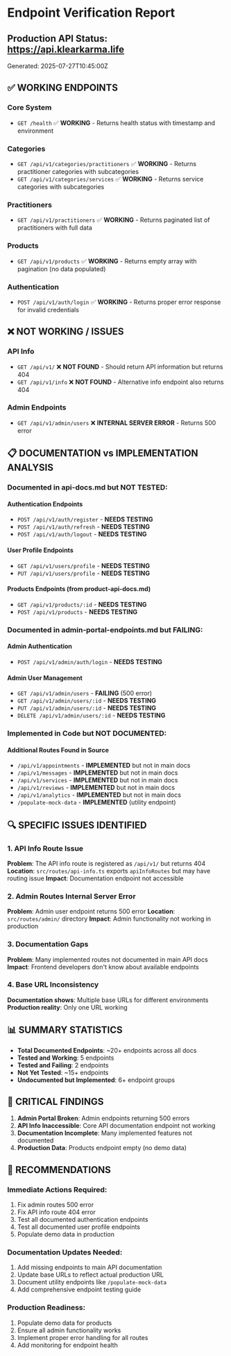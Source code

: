 # Endpoint Verification Report

## Production API Status: https://api.klearkarma.life

Generated: 2025-07-27T10:45:00Z

## ✅ WORKING ENDPOINTS

### Core System
- `GET /health` ✅ **WORKING** - Returns health status with timestamp and environment

### Categories
- `GET /api/v1/categories/practitioners` ✅ **WORKING** - Returns practitioner categories with subcategories
- `GET /api/v1/categories/services` ✅ **WORKING** - Returns service categories with subcategories

### Practitioners
- `GET /api/v1/practitioners` ✅ **WORKING** - Returns paginated list of practitioners with full data

### Products
- `GET /api/v1/products` ✅ **WORKING** - Returns empty array with pagination (no data populated)

### Authentication
- `POST /api/v1/auth/login` ✅ **WORKING** - Returns proper error response for invalid credentials

## ❌ NOT WORKING / ISSUES

### API Info
- `GET /api/v1/` ❌ **NOT FOUND** - Should return API information but returns 404
- `GET /api/v1/info` ❌ **NOT FOUND** - Alternative info endpoint also returns 404

### Admin Endpoints
- `GET /api/v1/admin/users` ❌ **INTERNAL SERVER ERROR** - Returns 500 error

## 📋 DOCUMENTATION vs IMPLEMENTATION ANALYSIS

### Documented in api-docs.md but NOT TESTED:

#### Authentication Endpoints
- `POST /api/v1/auth/register` - **NEEDS TESTING**
- `POST /api/v1/auth/refresh` - **NEEDS TESTING**
- `POST /api/v1/auth/logout` - **NEEDS TESTING**

#### User Profile Endpoints
- `GET /api/v1/users/profile` - **NEEDS TESTING**
- `PUT /api/v1/users/profile` - **NEEDS TESTING**

#### Products Endpoints (from product-api-docs.md)
- `GET /api/v1/products/:id` - **NEEDS TESTING**
- `POST /api/v1/products` - **NEEDS TESTING**

### Documented in admin-portal-endpoints.md but FAILING:

#### Admin Authentication
- `POST /api/v1/admin/auth/login` - **NEEDS TESTING**

#### Admin User Management
- `GET /api/v1/admin/users` - **FAILING** (500 error)
- `GET /api/v1/admin/users/:id` - **NEEDS TESTING**
- `PUT /api/v1/admin/users/:id` - **NEEDS TESTING**
- `DELETE /api/v1/admin/users/:id` - **NEEDS TESTING**

### Implemented in Code but NOT DOCUMENTED:

#### Additional Routes Found in Source
- `/api/v1/appointments` - **IMPLEMENTED** but not in main docs
- `/api/v1/messages` - **IMPLEMENTED** but not in main docs
- `/api/v1/services` - **IMPLEMENTED** but not in main docs
- `/api/v1/reviews` - **IMPLEMENTED** but not in main docs
- `/api/v1/analytics` - **IMPLEMENTED** but not in main docs
- `/populate-mock-data` - **IMPLEMENTED** (utility endpoint)

## 🔍 SPECIFIC ISSUES IDENTIFIED

### 1. API Info Route Issue
**Problem**: The API info route is registered as `/api/v1/` but returns 404
**Location**: `src/routes/api-info.ts` exports `apiInfoRoutes` but may have routing issue
**Impact**: Documentation endpoint not accessible

### 2. Admin Routes Internal Server Error
**Problem**: Admin user endpoint returns 500 error
**Location**: `src/routes/admin/` directory
**Impact**: Admin functionality not working in production

### 3. Documentation Gaps
**Problem**: Many implemented routes not documented in main API docs
**Impact**: Frontend developers don't know about available endpoints

### 4. Base URL Inconsistency
**Documentation shows**: Multiple base URLs for different environments
**Production reality**: Only one URL working

## 📊 SUMMARY STATISTICS

- **Total Documented Endpoints**: ~20+ endpoints across all docs
- **Tested and Working**: 5 endpoints
- **Tested and Failing**: 2 endpoints
- **Not Yet Tested**: ~15+ endpoints
- **Undocumented but Implemented**: 6+ endpoint groups

## 🚨 CRITICAL FINDINGS

1. **Admin Portal Broken**: Admin endpoints returning 500 errors
2. **API Info Inaccessible**: Core API documentation endpoint not working
3. **Documentation Incomplete**: Many implemented features not documented
4. **Production Data**: Products endpoint empty (no demo data)

## 📝 RECOMMENDATIONS

### Immediate Actions Required:
1. Fix admin routes 500 error
2. Fix API info route 404 error
3. Test all documented authentication endpoints
4. Test all documented user profile endpoints
5. Populate demo data in production

### Documentation Updates Needed:
1. Add missing endpoints to main API documentation
2. Update base URLs to reflect actual production URL
3. Document utility endpoints like `/populate-mock-data`
4. Add comprehensive endpoint testing guide

### Production Readiness:
1. Populate demo data for products
2. Ensure all admin functionality works
3. Implement proper error handling for all routes
4. Add monitoring for endpoint health